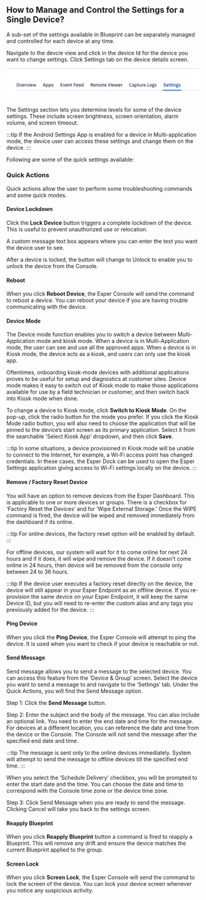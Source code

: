 ## How to Manage and Control the Settings for a Single Device?

  

A sub-set of the settings available in Blueprint can be separately managed and controlled for each device at any time. 

Navigate to the devcie view and click in the device Id for the device you want to change settings. Click Settings tab on the device details screen.

![setting menu](./images/deviceSettings/Settingmenu.png)

The Settings section lets you determine levels for some of the device settings. These include screen brightness, screen orientation, alarm volume, and screen timeout. 

:::tip
If the Android Settings App is enabled for a device in Multi-application mode, the device user can access these settings and change them on the device.
:::

  
 Following are some of the quick settings available:

  

### Quick Actions

 Quick actions allow the user to perform some troubleshooting commands and some quick modes.

#### Device Lockdown

 Click the **Lock Device** button triggers a complete lockdown of the device. This is useful to prevent unauthorized use or relocation.

A custom message text box appears where you can enter the text you want the device user to see.

 After a device is locked, the button will change to Unlock to enable you to unlock the device from the Console.

 
#### Reboot

 When you click **Reboot Device**, the Esper Console will send the command to reboot a device. You can reboot your device if you are having trouble communicating with the device.


#### Device Mode

 The Device mode function enables you to switch a device between Multi-Application mode and kiosk mode. When a device is in Multi-Application mode, the user can see and use all the approved apps. When a device is in Kiosk mode, the device acts as a kiosk, and users can only use the kiosk app. 
 
 Oftentimes, onboarding kiosk-mode devices with additional applications proves to be useful for setup and diagnostics at customer sites. Device mode makes it easy to switch out of Kiosk mode to make those applications available for use by a field technician or customer, and then switch back into Kiosk mode when done.

 
To change a device to Kiosk mode, click **Switch to Kiosk Mode**. On the pop-up, click the radio button for the mode you prefer. If you click the Kiosk Mode radio button, you will also need to choose the application that will be pinned to the device’s start screen as its primary application. Select it from the searchable 'Select Kiosk App' dropdown, and then click **Save**.

:::tip
In some situations, a device provisioned in Kiosk mode will be unable to connect to the Internet, for example, a Wi-Fi access point has changed credentials. In these cases, the Esper Dock can be used to open the Esper Settings application giving access to Wi-Fi settings locally on the device.
:::

#### Remove / Factory Reset Device

You will have an option to remove devices from the Esper Dashboard. This is applicable to one or more devices or groups. There is a checkbox for ‘Factory Reset the Devices’ and for ‘Wipe External Storage.’ Once the WIPE command is fired, the device will be wiped and removed immediately from the dashboard if its online. 

:::tip
For online devices, the factory reset option will be enabled by default.
:::

For offline devices, our system will wait for it to come online for next 24 hours and if it does, it will wipe and remove the device. If it doesn't come online in 24 hours, then device will be removed from the console only between 24 to 36 hours.

:::tip
If the device user executes a factory reset directly on the device, the device will still appear in your Esper Endpoint as an offline device. If you re-provision the same device on your Esper Endpoint, it will keep the same Device ID, but you will need to re-enter the custom alias and any tags you previously added for the device.
:::

#### Ping Device

When you click the **Ping Device**, the Esper Console will attempt to ping the device. It is used when you want to check if your device is reachable or not.


#### Send Message

Send message allows you to send a message to the selected device. You can access this feature from the ‘Device & Group’ screen. Select the device you want to send a message to and navigate to the ‘Settings’ tab. Under the Quick Actions, you will find the Send Message option.

 Step 1: Click the **Send Message** button.

Step 2: Enter the subject and the body of the message. You can also include an optional link. You need to enter the end date and time for the message. For devices at a different location, you can reference the date and time from the device or the Console. The Console will not send the message after the specified end date and time.


:::tip
The message is sent only to the online devices immediately. System will attempt to send the message to offline devices till the specified end time.
:::
 
When you select the ‘Schedule Delivery’ checkbox, you will be prompted to enter the start date and the time. You can choose the date and time to correspond with the Console time zone or the device time zone.

Step 3: Click Send Message when you are ready to send the message. Clicking Cancel will take you back to the settings screen.

  

#### Reapply Blueprint 

When you click **Reapply Blueprint** button a command is fired to reapply a Blueprint. This will remove any drift and ensure the device matches the current Blueprint applied to the group.



#### Screen Lock

 When you click **Screen Lock**, the Esper Console will send the command to lock the screen of the device. You can lock your device screen whenever you notice any suspicious activity.
